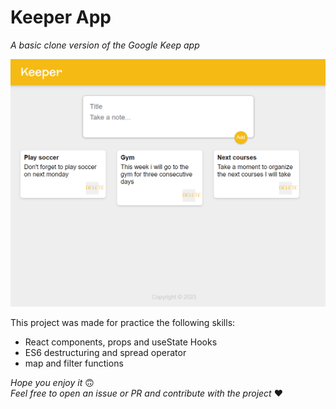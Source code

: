 # Keeper App

*A basic clone version of the Google Keep app*

![preview](./public/image/preview-keeper-app.png)

This project was made for practice the following skills:

- React components, props and useState Hooks
- ES6 destructuring and spread operator
- map and filter functions

*Hope you enjoy it* 🙃  
*Feel free to open an issue or PR and contribute with the project* ❤️ 
